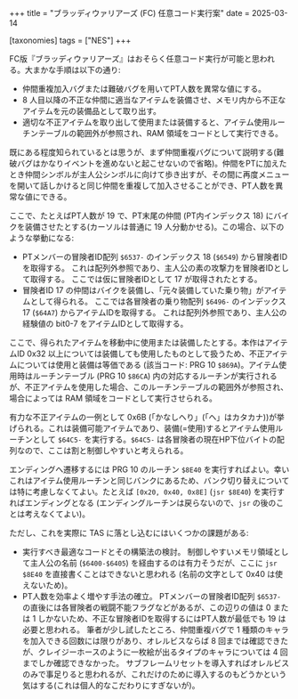 +++
title = "ブラッディウァリアーズ (FC) 任意コード実行案"
date = 2025-03-14

[taxonomies]
tags = ["NES"]
+++

FC版『ブラッディウァリアーズ』はおそらく任意コード実行が可能と思われる。大まかな手順は以下の通り:

* 仲間重複加入バグまたは難破バグを用いてPT人数を異常な値にする。
* 8 人目以降の不正な仲間に適当なアイテムを装備させ、メモリ内から不正なアイテムを元の装備品として取り出す。
* 適切な不正アイテムを取り出して使用または装備すると、アイテム使用ルーチンテーブルの範囲外が参照され、RAM 領域をコードとして実行できる。

既にある程度知られているとは思うが、まず仲間重複バグについて説明する(難破バグはかなりイベントを進めないと起こせないので省略)。仲間をPTに加えたとき仲間シンボルが主人公シンボルに向けて歩き出すが、その間に再度メニューを開いて話しかけると同じ仲間を重複して加入させることができ、PT人数を異常な値にできる。

ここで、たとえばPT人数が 19 で、PT末尾の仲間 (PT内インデックス 18) にバイクを装備させたとする(カーソルは普通に 19 人分動かせる)。この場合、以下のような挙動になる:

* PTメンバーの冒険者ID配列 `$6537-` のインデックス 18 (`$6549`) から冒険者IDを取得する。
  これは配列外参照であり、主人公の素の攻撃力を冒険者IDとして取得する。
  ここでは仮に冒険者IDとして 17 が取得されたとする。
* 冒険者ID 17 の仲間はバイクを装備し、「元々装備していた乗り物」がアイテムとして得られる。
  ここでは各冒険者の乗り物配列 `$6496-` のインデックス 17 (`$64A7`) からアイテムIDを取得する。
  これは配列外参照であり、主人公の経験値の bit0-7 をアイテムIDとして取得する。

ここで、得られたアイテムを移動中に使用または装備したとする。本作はアイテムID 0x32 以上については装備しても使用したものとして扱うため、不正アイテムについては使用と装備は等価である (該当コード: PRG 10 `$869A`)。アイテム使用時はルーチンテーブル (PRG 10 `$86CA`) 内の対応するルーチンが実行されるが、不正アイテムを使用した場合、このルーチンテーブルの範囲外が参照され、場合によっては RAM 領域をコードとして実行させられる。

有力な不正アイテムの一例として 0x6B (「かなしヘり」(「ヘ」はカタカナ))が挙げられる。これは装備可能アイテムであり、装備(=使用)するとアイテム使用ルーチンとして `$64C5-` を実行する。`$64C5-` は各冒険者の現在HP下位バイトの配列なので、ここは割と制御しやすいと考えられる。

エンディングへ遷移するには PRG 10 のルーチン `$8E40` を実行すればよい。幸いこれはアイテム使用ルーチンと同じバンクにあるため、バンク切り替えについては特に考慮しなくてよい。たとえば `[0x20, 0x40, 0x8E]` (`jsr $8E40`) を実行すればエンディングとなる (エンディングルーチンは戻らないので、`jsr` の後のことは考えなくてよい)。

ただし、これを実際に TAS に落とし込むにはいくつかの課題がある:

* 実行すべき最適なコードとその構築法の検討。
  制御しやすいメモリ領域として主人公の名前 (`$6400-$6405`) を経由するのは有力そうだが、ここに `jsr $8E40` を直接書くことはできないと思われる (名前の文字として 0x40 は使えないため)。
* PT人数を効率よく増やす手法の確立。
  PTメンバーの冒険者ID配列 `$6537-` の直後には各冒険者の戦闘不能フラグなどがあるが、この辺りの値は 0 または 1 しかないため、不正な冒険者IDを取得するにはPT人数が最低でも 19 は必要と思われる。
  筆者が少し試したところ、仲間重複バグで 1 種類のキャラを加入できる回数には限りがあり、オレルビスならば 8 回までは確認できたが、クレイジーホースのように一枚絵が出るタイプのキャラについては 4 回までしか確認できなかった。
  サブフレームリセットを導入すればオレルビスのみで事足りると思われるが、これだけのために導入するのもどうかという気はする(これは個人的なこだわりにすぎないが)。
